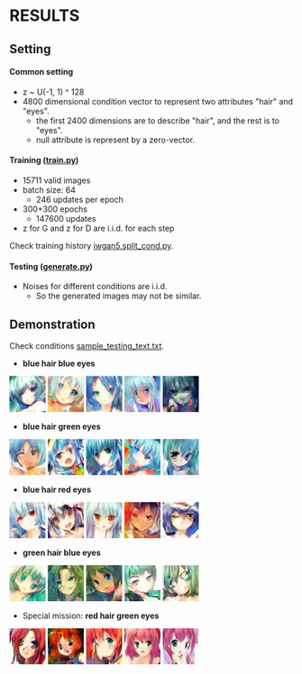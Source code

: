 RESULTS
=======

Setting
-------

#### Common setting

* z ~ U(-1, 1) ^ 128
* 4800 dimensional condition vector to represent two attributes "hair" and "eyes".
    * the first 2400 dimensions are to describe "hair", and the rest is to "eyes".
    * null attribute is represent by a zero-vector.

#### Training ([train.py](../train.py))

* 15711 valid images
* batch size: 64
    * 246 updates per epoch
* 300+300 epochs
    * 147600 updates
* z for G and z for D are i.i.d. for each step

Check training history [iwgan5.split_cond.py](iwgan5.split_cond.py).

#### Testing ([generate.py](../generate.py))

* Noises for different conditions are i.i.d.
    * So the generated images may not be similar.

Demonstration
-------------

Check conditions [sample_testing_text.txt](../data/sample_testing_text.txt).

* **blue hair blue eyes**

![](sample_1_1.jpg?raw=true)
![](sample_1_2.jpg?raw=true)
![](sample_1_3.jpg?raw=true)
![](sample_1_4.jpg?raw=true)
![](sample_1_5.jpg?raw=true)

* **blue hair green eyes**

![](sample_2_1.jpg?raw=true)
![](sample_2_2.jpg?raw=true)
![](sample_2_3.jpg?raw=true)
![](sample_2_4.jpg?raw=true)
![](sample_2_5.jpg?raw=true)

* **blue hair red eyes**

![](sample_3_1.jpg?raw=true)
![](sample_3_2.jpg?raw=true)
![](sample_3_3.jpg?raw=true)
![](sample_3_4.jpg?raw=true)
![](sample_3_5.jpg?raw=true)

* **green hair blue eyes**

![](sample_4_1.jpg?raw=true)
![](sample_4_2.jpg?raw=true)
![](sample_4_3.jpg?raw=true)
![](sample_4_4.jpg?raw=true)
![](sample_4_5.jpg?raw=true)

* Special mission: **red hair green eyes**

![](sample_early_1.jpg?raw=true)
![](sample_early_2.jpg?raw=true)
![](sample_early_3.jpg?raw=true)
![](sample_early_4.jpg?raw=true)
![](sample_early_5.jpg?raw=true)
